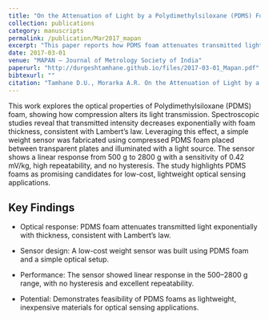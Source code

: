 ```yaml
---
title: "On the Attenuation of Light by a Polydimethylsiloxane (PDMS) Foam and Its Implementation as a Weight Sensor"
collection: publications
category: manuscripts
permalink: /publication/Mar2017_mapan
excerpt: "This paper reports how PDMS foam attenuates transmitted light under compression and demonstrates its use in a low-cost, repeatable weight sensor. The optical response follows an exponential fit akin to Lambert’s law, enabling precise sensing in the 500–2800 g range with no hysteresis."
date: 2017-03-01
venue: "MAPAN – Journal of Metrology Society of India"
paperurl: "http://durgeshtamhane.github.io/files/2017-03-01_Mapan.pdf"
bibtexurl: ""
citation: "Tamhane D.U., Morarka A.R. On the Attenuation of Light by a Polydimethylsiloxane (PDMS) Foam and Its Implementation as a Weight Sensor. MAPAN. 2017;32:1–6."
---
```

This work explores the optical properties of Polydimethylsiloxane (PDMS) foam, showing how compression alters its light transmission. 
Spectroscopic studies reveal that transmitted intensity decreases exponentially with foam thickness, consistent with Lambert’s law. 
Leveraging this effect, a simple weight sensor was fabricated using compressed PDMS foam placed between transparent plates and
illuminated with a light source. The sensor shows a linear response from 500 g to 2800 g with a sensitivity of 0.42 mV/kg, 
high repeatability, and no hysteresis. 
The study highlights PDMS foams as promising candidates for low-cost, lightweight optical sensing applications.

## Key Findings

- Optical response: PDMS foam attenuates transmitted light exponentially with thickness, consistent with Lambert’s law.

- Sensor design: A low-cost weight sensor was built using PDMS foam and a simple optical setup.

- Performance: The sensor showed linear response in the 500–2800 g range, with no hysteresis and excellent repeatability.

- Potential: Demonstrates feasibility of PDMS foams as lightweight, inexpensive materials for optical sensing applications.

